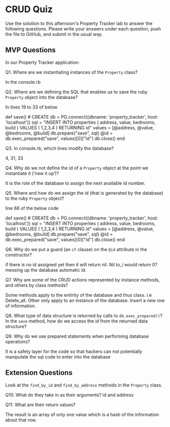 # CRUD Quiz

Use the solution to this afternoon's Property Tracker lab to answer the following questions. Please write your answers under each question, push the file to GitHub, and submit in the usual way.

## MVP Questions

In our Property Tracker application:

Q1. Where are we instantiating instances of the `Property` class?

In the console.rb

Q2. Where are we defining the SQL that enables us to save the ruby `Property` object into the database?

In lines 19 to 33 of below

def save() # CREATE
  db = PG.connect({dbname: 'property_tracker', host: 'localhost'})
  sql = "INSERT INTO properties
  (
    address,
    value,
    bedrooms,
    build
  )
  VALUES
  (
    $1,$2,$3,$4
  )
  RETURNING id"
  values = [@address, @value, @bedrooms, @build]
  db.prepare("save", sql)
  @id = db.exec_prepared("save", values)[0]["id"]
  db.close()
end



Q3. In console.rb, which lines modify the database?

4, 31, 33

Q4. Why do we not define the id of a `Property` object at the point we instantiate it (‘new it up’)?

It is the role of the database to assign the next available id number.

Q5. Where and how do we assign the id (that is generated by the database) to the ruby `Property` object?


line 68 of the below code

def save() # CREATE
  db = PG.connect({dbname: 'property_tracker', host: 'localhost'})
  sql = "INSERT INTO properties
  (
    address,
    value,
    bedrooms,
    build
  )
  VALUES
  (
    $1,$2,$3,$4
  )
  RETURNING id"
  values = [@address, @value, @bedrooms, @build]
  db.prepare("save", sql)
  @id = db.exec_prepared("save", values)[0]["id"]
  db.close()
end

Q6. Why do we put a guard (an `if` clause) on the `@id` attribute in the constructor?

if there is no id assigned yet then it will return nil. Nil to_i would return 0? messing up the database automatic id.




Q7. Why are some of the CRUD actions represented by instance methods, and others by class methods?

Some methods apply to the entirity of the database and thus class. i.e Delete_all.
Other only apply to an instance of the database. Insert a new row of information.



Q8. What type of data structure is returned by calls to `db.exec_prepared()`? In the `save` method, how do we access the id from the returned data structure?




Q9. Why do we use prepared statements when performing database operations?

It is a safety layer for the code so that hackers can not potentially manipulate the sql code to enter into the database


## Extension Questions

Look at the `find_by_id` and `find_by_address` methods in the `Property` class.

Q10. What do they take in as their arguments?
id and address

Q11. What are their return values?


The result is an array of only one value which is a hash of the information about that row.
